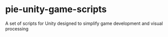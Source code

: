 # pie-unity-game-scripts
A set of scripts for Unity designed to simplify game development and visual processing
